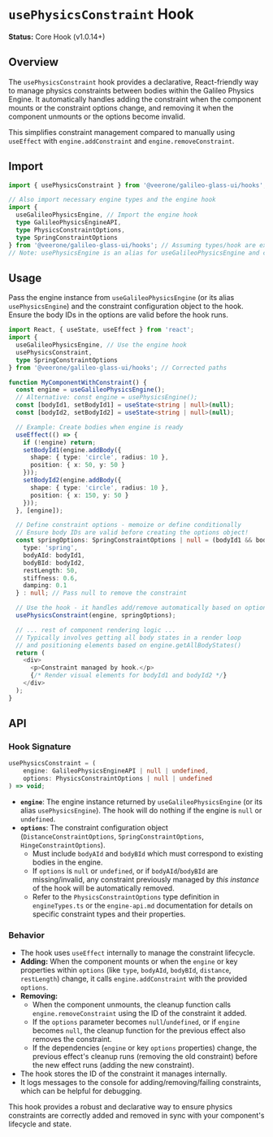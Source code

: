 # `usePhysicsConstraint` Hook

**Status:** Core Hook (v1.0.14+)

## Overview

The `usePhysicsConstraint` hook provides a declarative, React-friendly way to manage physics constraints between bodies within the Galileo Physics Engine. It automatically handles adding the constraint when the component mounts or the constraint options change, and removing it when the component unmounts or the options become invalid.

This simplifies constraint management compared to manually using `useEffect` with `engine.addConstraint` and `engine.removeConstraint`.

## Import

```typescript
import { usePhysicsConstraint } from '@veerone/galileo-glass-ui/hooks';

// Also import necessary engine types and the engine hook
import { 
  useGalileoPhysicsEngine, // Import the engine hook
  type GalileoPhysicsEngineAPI,
  type PhysicsConstraintOptions,
  type SpringConstraintOptions 
} from '@veerone/galileo-glass-ui/hooks'; // Assuming types/hook are exported here
// Note: usePhysicsEngine is an alias for useGalileoPhysicsEngine and can also be imported/used.
```

## Usage

Pass the engine instance from `useGalileoPhysicsEngine` (or its alias `usePhysicsEngine`) and the constraint configuration object to the hook. Ensure the body IDs in the options are valid before the hook runs.

```typescript
import React, { useState, useEffect } from 'react';
import { 
  useGalileoPhysicsEngine, // Use the engine hook
  usePhysicsConstraint, 
  type SpringConstraintOptions 
} from '@veerone/galileo-glass-ui/hooks'; // Corrected paths

function MyComponentWithConstraint() {
  const engine = useGalileoPhysicsEngine();
  // Alternative: const engine = usePhysicsEngine(); 
  const [bodyId1, setBodyId1] = useState<string | null>(null);
  const [bodyId2, setBodyId2] = useState<string | null>(null);

  // Example: Create bodies when engine is ready
  useEffect(() => {
    if (!engine) return;
    setBodyId1(engine.addBody({ 
      shape: { type: 'circle', radius: 10 }, 
      position: { x: 50, y: 50 }
    }));
    setBodyId2(engine.addBody({ 
      shape: { type: 'circle', radius: 10 }, 
      position: { x: 150, y: 50 }
    }));
  }, [engine]);

  // Define constraint options - memoize or define conditionally
  // Ensure body IDs are valid before creating the options object!
  const springOptions: SpringConstraintOptions | null = (bodyId1 && bodyId2) ? {
    type: 'spring',
    bodyAId: bodyId1,
    bodyBId: bodyId2,
    restLength: 50,
    stiffness: 0.6,
    damping: 0.1
  } : null; // Pass null to remove the constraint

  // Use the hook - it handles add/remove automatically based on options
  usePhysicsConstraint(engine, springOptions);

  // ... rest of component rendering logic ...
  // Typically involves getting all body states in a render loop
  // and positioning elements based on engine.getAllBodyStates()
  return (
    <div>
      <p>Constraint managed by hook.</p>
      {/* Render visual elements for bodyId1 and bodyId2 */} 
    </div>
  );
}
```

## API

### Hook Signature

```typescript
usePhysicsConstraint = (
    engine: GalileoPhysicsEngineAPI | null | undefined,
    options: PhysicsConstraintOptions | null | undefined
) => void;
```

*   **`engine`**: The engine instance returned by `useGalileoPhysicsEngine` (or its alias `usePhysicsEngine`). The hook will do nothing if the engine is `null` or `undefined`.
*   **`options`**: The constraint configuration object (`DistanceConstraintOptions`, `SpringConstraintOptions`, `HingeConstraintOptions`).
    *   Must include `bodyAId` and `bodyBId` which must correspond to existing bodies in the engine.
    *   If `options` is `null` or `undefined`, or if `bodyAId`/`bodyBId` are missing/invalid, any constraint previously managed by *this instance* of the hook will be automatically removed.
    *   Refer to the `PhysicsConstraintOptions` type definition in `engineTypes.ts` or the `engine-api.md` documentation for details on specific constraint types and their properties.

### Behavior

*   The hook uses `useEffect` internally to manage the constraint lifecycle.
*   **Adding:** When the component mounts or when the `engine` or key properties within `options` (like `type`, `bodyAId`, `bodyBId`, `distance`, `restLength`) change, it calls `engine.addConstraint` with the provided `options`.
*   **Removing:**
    *   When the component unmounts, the cleanup function calls `engine.removeConstraint` using the ID of the constraint it added.
    *   If the `options` parameter becomes `null`/`undefined`, or if `engine` becomes `null`, the cleanup function for the previous effect also removes the constraint.
    *   If the dependencies (`engine` or key `options` properties) change, the previous effect's cleanup runs (removing the old constraint) before the new effect runs (adding the new constraint).
*   The hook stores the ID of the constraint it manages internally.
*   It logs messages to the console for adding/removing/failing constraints, which can be helpful for debugging.

This hook provides a robust and declarative way to ensure physics constraints are correctly added and removed in sync with your component's lifecycle and state. 